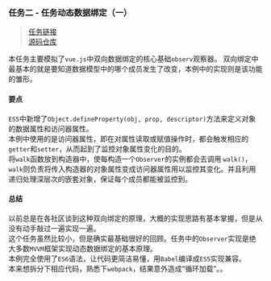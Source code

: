 ### 任务二 - 任务动态数据绑定（一）
> [任务链接](http://ife.baidu.com/course/detail/id/15)  
[源码仓库](https://github.com/DOTA2mm/ife/tree/master/task2)  

本任务主要模拟了`vue.js`中双向数据绑定的核心基础`observ`观察器。
双向绑定中最基本的就是要知道数据模型中的哪个成员发生了改变，本例中的实现则是该功能的雏形。  

#### 要点
`ES5`中新增了`Object.defineProperty(obj, prop, descriptor)`方法来定义对象的数据属性和访问器属性。  
本例中使用的是访问器属性，即在对属性读取或赋值操作时，都会触发相应的`getter`和`setter`，从而起到了监控对象属性变化的目的。  
将`walk`函数放到构造器中，使每构造一个`Observer`的实例都会去调用
`walk()`，`walk`则负责将传入构造器的对象属性变成访问器属性用以监控其变化。并且利用递归处理深层次的嵌套对象，保证每个成员都能被监控到。  
#### 总结
以前总是在各社区谈到这种双向绑定的原理，大概的实现思路有基本掌握，但是从没有动手敲过一遍实现一遍。  
这个任务虽然比较小，但是确实最基础很好的回顾。任务中的`Observer`实现是绝大多数`MVVM`框架实现动态数据绑定的基本原理。  
本例完全使用了`ES6`语法，让代码更简洁易懂，用`Babel`编译成`ES5`实现兼容。  
本来想拆分下相应代码，熟悉下`webpack`，结果意外造成“循环加载”。。
